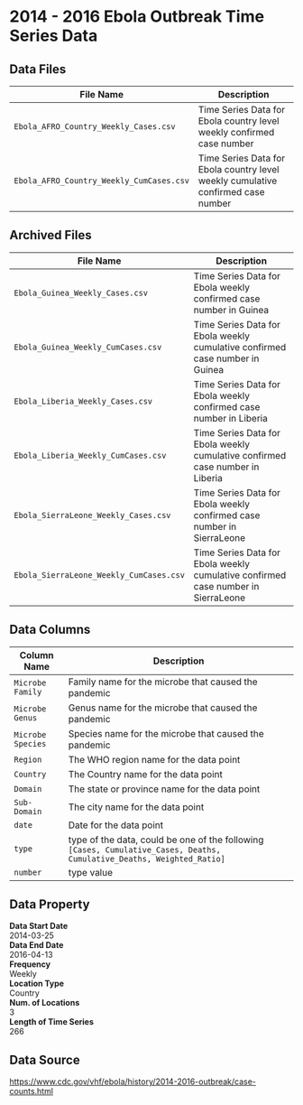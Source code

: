 # 2014 - 2016 Ebola Outbreak Time Series Data

## Data Files
| File Name | Description |
| --- | ---|
| `Ebola_AFRO_Country_Weekly_Cases.csv` | Time Series Data for Ebola country level weekly confirmed case number |
| `Ebola_AFRO_Country_Weekly_CumCases.csv` | Time Series Data for Ebola country level weekly cumulative confirmed case number |

## Archived Files
| File Name | Description |
| --- | ---|
| `Ebola_Guinea_Weekly_Cases.csv` | Time Series Data for Ebola weekly confirmed case number in Guinea|
| `Ebola_Guinea_Weekly_CumCases.csv` | Time Series Data for Ebola weekly cumulative confirmed case number in Guinea|
| `Ebola_Liberia_Weekly_Cases.csv` | Time Series Data for Ebola weekly confirmed case number in Liberia|
| `Ebola_Liberia_Weekly_CumCases.csv` | Time Series Data for Ebola weekly cumulative confirmed case number in Liberia|
| `Ebola_SierraLeone_Weekly_Cases.csv` | Time Series Data for Ebola weekly confirmed case number in SierraLeone|
| `Ebola_SierraLeone_Weekly_CumCases.csv` | Time Series Data for Ebola weekly cumulative confirmed case number in SierraLeone|

## Data Columns
| Column Name | Description |
| --- | --- |
| `Microbe Family` | Family name for the microbe that caused the pandemic |
| `Microbe Genus` | Genus name for the microbe that caused the pandemic |
| `Microbe Species` | Species name for the microbe that caused the pandemic |
| `Region` | The WHO region name for the data point |
| `Country` | The Country name for the data point |
| `Domain` | The state or province name for the data point |
| `Sub-Domain` | The city name for the data point |
| `date` | Date for the data point |
| `type` | type of the data, could be one of the following `[Cases, Cumulative_Cases, Deaths, Cumulative_Deaths, Weighted_Ratio]` |
| `number` | type value |


## Data Property
**Data Start Date** \
2014-03-25 \
**Data End Date** \
2016-04-13 \
**Frequency** \
Weekly \
**Location Type** \
Country \
**Num. of Locations** \
3 \
**Length of Time Series** \
266

## Data Source
https://www.cdc.gov/vhf/ebola/history/2014-2016-outbreak/case-counts.html
